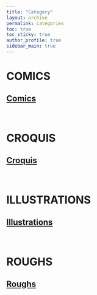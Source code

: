 ```yaml
---
title: "Category"
layout: archive
permalink: categories
toc: true
toc_sticky: true
author_profile: true
sidebar_main: true
---
```


# **COMICS**
## [Comics](https://baekyang-quetta.github.io/categories/comics)

&nbsp;

# **CROQUIS**
## [Croquis](https://baekyang-quetta.github.io/categories/croquis)

&nbsp;

# **ILLUSTRATIONS**
## [Illustrations](https://baekyang-quetta.github.io/categories/illustrations)

&nbsp;

# **ROUGHS**
## [Roughs](https://baekyang-quetta.github.io/categories/roughs)
